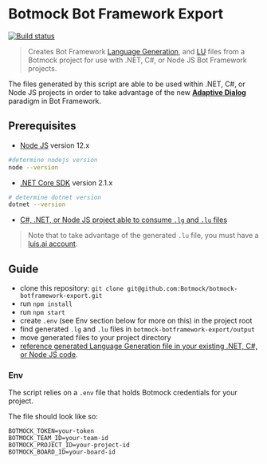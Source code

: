 # Botmock Bot Framework Export

[![Build status](https://ci.appveyor.com/api/projects/status/tgof5738pfqppis7?svg=true)](https://ci.appveyor.com/project/nonnontrivial/botmock-botframework-export)

> Creates Bot Framework [Language Generation](https://github.com/Microsoft/BotBuilder-Samples/tree/master/experimental/language-generation#language-generation-preview), and [LU](https://github.com/Microsoft/botbuilder-tools/blob/master/packages/Ludown/docs/lu-file-format.md) files from a Botmock project for use with .NET, C#, or Node JS Bot Framework projects.

The files generated by this script are able to be used within .NET, C#, or Node JS projects in order to take advantage of the new [**Adaptive Dialog**](https://github.com/microsoft/BotBuilder-Samples/tree/master/experimental/adaptive-dialog#adaptive-dialog-preview) paradigm in Bot Framework.

## Prerequisites

- [Node JS](https://nodejs.org/en/) version 12.x

```bash
#determine nodejs version
node --version
```

- [.NET Core SDK](https://dotnet.microsoft.com/download) version 2.1.x

```bash
# determine dotnet version
dotnet --version
```

- [C#, .NET, or Node JS project able to consume `.lg` and `.lu` files](https://github.com/microsoft/BotBuilder-Samples/tree/master/experimental/adaptive-dialog/csharp_dotnetcore/04.core-bot#using-cli)

> Note that to take advantage of the generated `.lu` file, you must have a [luis.ai account](https://www.luis.ai/).

## Guide

- clone this repository: `git clone git@github.com:Botmock/botmock-botframework-export.git`
- run `npm install`
- run `npm start`
- create `.env` (see Env section below for more on this) in the project root
- find generated `.lg` and `.lu` files in `botmock-botframework-export/output`
- move generated files to your project directory
- [reference generated Language Generation file in your existing .NET, C#, or Node JS code](https://github.com/microsoft/BotBuilder-Samples/blob/master/experimental/adaptive-dialog/docs/language-generation.md).

### Env

The script relies on a `.env` file that holds Botmock credentials for your project.

The file should look like so:

```shell
BOTMOCK_TOKEN=your-token
BOTMOCK_TEAM_ID=your-team-id
BOTMOCK_PROJECT_ID=your-project-id
BOTMOCK_BOARD_ID=your-board-id

```
